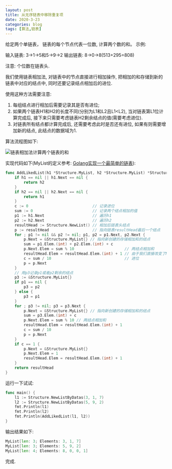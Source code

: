 ```yaml
---
layout: post
title: 从无序链表中移除重复项
date: 2020-3-23
categories: blog
tags: [算法,链表]
---
```


给定两个单链表， 链表的每个节点代表一位数, 计算两个数的和。
示例:

输入链表: 3->1->5和5->9->2
输出链表: 8->0->8(513+295=808)

注意: 个位数在链表头.

我们使用链表相加法, 对链表中的节点直接进行相加操作, 把相加的和存储到新的链表中对应的结点中, 同时还要记录结点相加后的进位.

使用这种方法需要注意:

1. 每组结点进行相加后需要记录其是否有进位;
2. 如果两个链表H1和H2的长度不同(分别为L1和L2且L1<L2), 当对链表第L1位计算完成后, 接下来只需要考虑链表H2剩余结点的值(需要考虑进位).
3. 对链表所有结点都计算完成后, 还需要考虑此时是否还有进位, 如果有则需要增加新的结点, 此结点的数据域为1.

算法流程图如下:

![链表相加法计算两个链表的和](http://www.plantuml.com/plantuml/png/lLFDRjD063pRJ-4BKYeXmTgt-bBkl0GYhcoHXXLsXRX1eL5JQXUH7rHSMdgesWXX-HGIMtPUnj-k_HPysatYM201Gkh5ilQRdMzcDBlZUazUUFjx7UrHk_tOwJwpyEjwgZXMbMqMNBFXj1havTKjd1wmKMoJ-vgjcwhYx6ejcnIpX4yITZGkNn_QX7z-1xr3YERoU4lpRAkhjLvPxfQgADlbOWZXXRYjkDvpgYfMnxK4aTuWql-EY6mGTTlEBWg6eozmynvEnkKYB38V1JC_UeeiLJWrnJo4D67ZM7gYV7XR944PnP2DU3fW5-SrQWb1mrINkEgD3q5l7S5Bs-bOBKgaQeeU_9LUnwtLylICilDl4EViHmh7Nt4x-iDj_61k2ZlH5Oy-uIAgGpQ0lYzdKZm2YlGQJeyRZf00Ffwu-tk20E8UHLPv3KSI19UNPPJpB49HYBn77gx03QfDp8CQ8tt3Xu3VfAO8MDXLbqFSJlKoVrkD5ijwz2T5ThOsXf4Y9JNgc8p_ZCVuVJQpuAw3CNu9HRw6fexlVImCaStz1xD_LapCLTr5zNVm7n_mJm00)

实现代码如下(MyList的定义参考: [Golang实现一个最简单的链表](http://blog.chive-chan.com/blog/2020/03/18/a-simple-list/)):

```go
func AddLikedList(h1 *Structure.MyList, h2 *Structure.MyList) *Structure.MyList {
	if h1 == nil || h1.Next == nil {
		return h2
	}
	if h2 == nil || h2.Next == nil {
		return h1
	}
	c := 0                            // 记录进位
	sum := 0                          // 记录两个结点相加的值
	p1 := h1.Next                     // 遍历h1
	p2 := h2.Next                     // 遍历h2
	resultHead := Structure.NewList() // 相加后链表头结点
	p := resultHead                   // 指向链表resultHead最后一个结点
	for ; p1 != nil && p2 != nil; p1, p2 = p1.Next, p2.Next {
		p.Next = &Structure.MyList{} // 指向新创建的存储相加和的结点
		sum = p1.Elem.(int) + p2.Elem.(int) + c
		p.Next.Elem = sum % 10                      // 两结点相加和
		resultHead.Elem = resultHead.Elem.(int) + 1 // 由于我们直接改变了MyList的结点而不是使用Add方法, 所以需要手动修改链表长度.
		c = sum / 10                                // 进位
		p = p.Next
	}
	// 用p3记录p1或者p2剩余的结点
	p3 := &Structure.MyList{}
	if p1 == nil {
		p3 = p2
	} else {
		p3 = p1
	}
	for ; p3 != nil; p3 = p3.Next {
		p.Next = &Structure.MyList{} // 指向新创建的存储相加和的结点
		sum = p3.Elem.(int) + c
		p.Next.Elem = sum % 10 // 两结点相加和
		resultHead.Elem = resultHead.Elem.(int) + 1
		c = sum / 10
		p = p.Next
	}
	if c == 1 {
		p.Next = &Structure.MyList{}
		p.Next.Elem = 1
		resultHead.Elem = resultHead.Elem.(int) + 1
	}
	return resultHead
}
```

运行一下试试:

```go
func main() {
	l1 := Structure.NewListByDatas(3, 1, 7)
	l2 := Structure.NewListByDatas(5, 9, 2)
	fmt.Println(l1)
	fmt.Println(l2)
	fmt.Println(AddLikedList(l1, l2))
}
```

输出结果如下:

```go
MyList[len: 3; Elements: 3, 1, 7]
MyList[len: 3; Elements: 5, 9, 2]
MyList[len: 4; Elements: 8, 0, 0, 1]
```

完成.